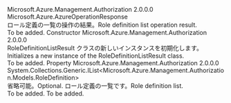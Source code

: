 <Type Name="RoleDefinitionListResult" FullName="Microsoft.Azure.Management.Authorization.Models.RoleDefinitionListResult">
  <TypeSignature Language="C#" Value="public class RoleDefinitionListResult : Microsoft.Azure.AzureOperationResponse" />
  <TypeSignature Language="ILAsm" Value=".class public auto ansi beforefieldinit RoleDefinitionListResult extends Microsoft.Azure.AzureOperationResponse" />
  <TypeSignature Language="DocId" Value="T:Microsoft.Azure.Management.Authorization.Models.RoleDefinitionListResult" />
  <TypeSignature Language="VB.NET" Value="Public Class RoleDefinitionListResult&#xA;Inherits AzureOperationResponse" />
  <TypeSignature Language="F#" Value="type RoleDefinitionListResult = class&#xA;    inherit AzureOperationResponse" />
  <AssemblyInfo>
    <AssemblyName>Microsoft.Azure.Management.Authorization</AssemblyName>
    <AssemblyVersion>2.0.0.0</AssemblyVersion>
  </AssemblyInfo>
  <Base>
    <BaseTypeName>Microsoft.Azure.AzureOperationResponse</BaseTypeName>
  </Base>
  <Interfaces />
  <Docs>
    <summary>
            <span data-ttu-id="343d3-101">ロール定義の一覧の操作の結果。</span><span class="sxs-lookup"><span data-stu-id="343d3-101">Role definition list operation result.</span></span>
            </summary>
    <remarks>To be added.</remarks>
  </Docs>
  <Members>
    <Member MemberName=".ctor">
      <MemberSignature Language="C#" Value="public RoleDefinitionListResult ();" />
      <MemberSignature Language="ILAsm" Value=".method public hidebysig specialname rtspecialname instance void .ctor() cil managed" />
      <MemberSignature Language="DocId" Value="M:Microsoft.Azure.Management.Authorization.Models.RoleDefinitionListResult.#ctor" />
      <MemberSignature Language="VB.NET" Value="Public Sub New ()" />
      <MemberType>Constructor</MemberType>
      <AssemblyInfo>
        <AssemblyName>Microsoft.Azure.Management.Authorization</AssemblyName>
        <AssemblyVersion>2.0.0.0</AssemblyVersion>
      </AssemblyInfo>
      <Parameters />
      <Docs>
        <summary>
            <span data-ttu-id="343d3-102">RoleDefinitionListResult クラスの新しいインスタンスを初期化します。</span><span class="sxs-lookup"><span data-stu-id="343d3-102">Initializes a new instance of the RoleDefinitionListResult class.</span></span>
            </summary>
        <remarks>To be added.</remarks>
      </Docs>
    </Member>
    <Member MemberName="RoleDefinitions">
      <MemberSignature Language="C#" Value="public System.Collections.Generic.IList&lt;Microsoft.Azure.Management.Authorization.Models.RoleDefinition&gt; RoleDefinitions { get; set; }" />
      <MemberSignature Language="ILAsm" Value=".property instance class System.Collections.Generic.IList`1&lt;class Microsoft.Azure.Management.Authorization.Models.RoleDefinition&gt; RoleDefinitions" />
      <MemberSignature Language="DocId" Value="P:Microsoft.Azure.Management.Authorization.Models.RoleDefinitionListResult.RoleDefinitions" />
      <MemberSignature Language="VB.NET" Value="Public Property RoleDefinitions As IList(Of RoleDefinition)" />
      <MemberSignature Language="F#" Value="member this.RoleDefinitions : System.Collections.Generic.IList&lt;Microsoft.Azure.Management.Authorization.Models.RoleDefinition&gt; with get, set" Usage="Microsoft.Azure.Management.Authorization.Models.RoleDefinitionListResult.RoleDefinitions" />
      <MemberType>Property</MemberType>
      <AssemblyInfo>
        <AssemblyName>Microsoft.Azure.Management.Authorization</AssemblyName>
        <AssemblyVersion>2.0.0.0</AssemblyVersion>
      </AssemblyInfo>
      <ReturnValue>
        <ReturnType>System.Collections.Generic.IList&lt;Microsoft.Azure.Management.Authorization.Models.RoleDefinition&gt;</ReturnType>
      </ReturnValue>
      <Docs>
        <summary>
            <span data-ttu-id="343d3-103">省略可能。</span><span class="sxs-lookup"><span data-stu-id="343d3-103">Optional.</span></span> <span data-ttu-id="343d3-104">ロール定義の一覧です。</span><span class="sxs-lookup"><span data-stu-id="343d3-104">Role definition list.</span></span>
            </summary>
        <value>To be added.</value>
        <remarks>To be added.</remarks>
      </Docs>
    </Member>
  </Members>
</Type>